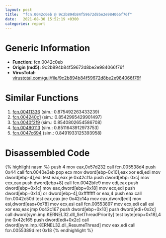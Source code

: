 ```yaml
---
layout: post
title:  "fcn.0042c0eb @ 9c2b894b84f59672d8be2e984066f76f"
date:   2021-08-30 15:52:19 +0300
categories: report
---
```


# Generic Information
- **Function:** fcn.0042c0eb
- **Origin (md5):** 9c2b894b84f59672d8be2e984066f76f
- **VirusTotal:** [virustotal.com/gui/file/9c2b894b84f59672d8be2e984066f76f][virustotal_ref]



# Similar Functions

1. [fcn.00411336][similar_1_ref] (sim.: 0.875492263433239)
2. [fcn.004240c1][similar_2_ref] (sim.: 0.8542995429901497)
3. [fcn.0040f2f9][similar_3_ref] (sim.: 0.8540802654586708)
4. [fcn.00480113][similar_4_ref] (sim.: 0.8511643912973753)
5. [fcn.0047c694][similar_5_ref] (sim.: 0.8491933125393958)


# Disassembled Code

{% highlight nasm %}
push 4
mov eax,0x57d232
call fcn.005538d4
push 0x44
call fcn.0040e3eb
pop ecx
mov dword[ebp-0x10],eax
xor edi,edi
mov dword[ebp-4],edi
test eax,eax
je 0x42c11a
push dword[ebp+0xc]
mov ecx,eax
push dword[ebp+8]
call fcn.0042bfe9
mov edi,eax
push dword[ebp+0x1c]
mov eax,dword[ebp+0x18]
mov ecx,edi
push dword[ebp+0x14]
or dword[ebp-4],0xffffffff
or eax,4
push eax
call fcn.0042c50d
test eax,eax
jne 0x42c14a
mov eax,dword[edi]
mov esi,dword[eax+0x78]
mov ecx,esi
call fcn.00553897
mov ecx,edi
call esi
xor eax,eax
jmp 0x42c167
push dword[ebp+0x10]
push dword[edi+0x2c]
call dword[sym.imp.KERNEL32.dll_SetThreadPriority]
test byte[ebp+0x18],4
jne 0x42c165
push dword[edi+0x2c]
call dword[sym.imp.KERNEL32.dll_ResumeThread]
mov eax,edi
call fcn.0055389d
ret 0x18
{% endhighlight %}


[similar_1_ref]: /report/fcn.00411336@7b00dd8f2abf54a73bfb09681334ff78
[similar_2_ref]: /report/fcn.004240c1@d96761eb00d2d97e2b6f5ffffed0b46a
[similar_3_ref]: /report/fcn.0040f2f9@6c5b0418e4a4c57d99cda47d2717045d
[similar_4_ref]: /report/fcn.00480113@289859175c221b107317af7727d26c17
[similar_5_ref]: /report/fcn.0047c694@912f1d013a0d6151bc7a7cef6da1b2a0
[virustotal_ref]: https://www.virustotal.com/gui/file/9c2b894b84f59672d8be2e984066f76f